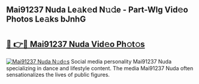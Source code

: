 ## Mai91237 Nuda Le𝚊k𝚎d N𝚞𝚍e - Part-Wlg Vid𝚎o Photos Le𝚊ks bJnhG

# <h2><a href="http://fbdthc.evod.top/?m=Mai91237+Nuda">🔗 👉🔴 Mai91237 Nuda Vid𝚎o Ph𝚘t𝚘s</a></h2>

[![Mai91237 Nuda N𝚞d𝚎s](https://i.imgur.com/8V9OHl7.gif)](http://fbdthc.evod.top/?m=Mai91237+Nuda)
Social media personality Mai91237 Nuda specializing in dance and lifestyle content. The media Mai91237 Nuda often sensationalizes the lives of public figures. 
